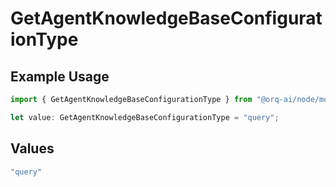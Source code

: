 # GetAgentKnowledgeBaseConfigurationType

## Example Usage

```typescript
import { GetAgentKnowledgeBaseConfigurationType } from "@orq-ai/node/models/operations";

let value: GetAgentKnowledgeBaseConfigurationType = "query";
```

## Values

```typescript
"query"
```